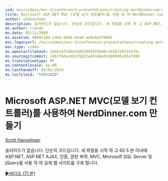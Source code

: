 ```yaml
---
uid: mvc/videos/mvc-1/conference-presentations/creating-nerddinnercom-with-microsoft-aspnet-model-view-controller-mvc
title: Microsoft ASP.NET MVC (모델 보기 컨트롤러)를 사용 하 여 NerdDinner.com 만들기 | Microsoft Docs
author: shanselman
description: 슬라이드가 없습니다. 단순히 코드입니다. 새 파일을 시작 하 고 ASP.NET, ASP.NET AJAX, 인증, 권한 부여, MVC, Microsoft SQL Server를 사용 하 여 실제 웹 사이트를 구축 하 고...
ms.author: riande
ms.date: 05/12/2009
ms.assetid: 4009c18d-cde6-4bbb-b1a4-ae0c6b3f8091
msc.legacyurl: /mvc/videos/mvc-1/conference-presentations/creating-nerddinnercom-with-microsoft-aspnet-model-view-controller-mvc
msc.type: video
ms.openlocfilehash: 2e9a14f5dbdcb8520939f9590c343bf26715478c
ms.sourcegitcommit: 24b1f6decbb17bb22a45166e5fdb0845c65af498
ms.translationtype: MT
ms.contentlocale: ko-KR
ms.lasthandoff: 03/01/2019
ms.locfileid: "57031820"
---
```

<a name="creating-nerddinnercom-with-microsoft-aspnet-model-view-controller-mvc"></a>Microsoft ASP.NET MVC(모델 보기 컨트롤러)를 사용하여 NerdDinner.com 만들기
====================
[Scott Hanselman](https://github.com/shanselman)

슬라이드가 없습니다. 단순히 코드입니다. 새 파일을 시작 하 고 60 5 분 이내에 ASP.NET, ASP.NET AJAX, 인증, 권한 부여, MVC, Microsoft SQL Server 및 jQuery를 사용 하 여 실제 웹 사이트를 구축 합니다.

[&#9654;비디오 (71 분)](https://channel9.msdn.com/Blogs/ASP-NET-Site-Videos/creating-nerddinnercom-with-microsoft-aspnet-model-view-controller-mvc)

